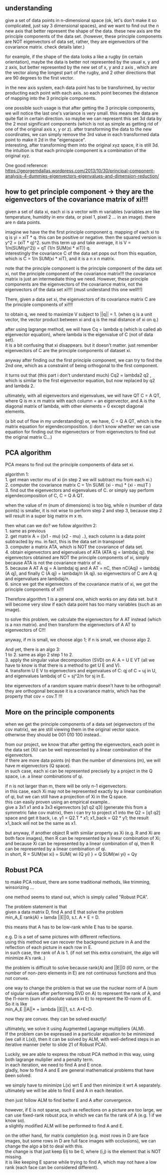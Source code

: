 understanding
---------------------

give a set of data points in n-dimensional space 
(ok, let's don't make it so complicated, just say 3 dimensional spaces),
and we want to find out the n new axis that better represent the shape of the data.
these new axis are the principle components of the data set.
(however, these principle components are NOT eigenvectors of data set, 
rather, they are eigenvectors of the covariance matrix. check details later.)

for example, if the shape of the data looks a like a rugby (in certain orientation), 
maybe the data is better not represented by
the usual x, y and z axis, but better represented by the new set of x, y and z axis , 
which are the vector along the longest part of the rugby,
and 2 other directions that are 90 degrees to the first vector.

in the new axis system, each data point has to be transformed, 
by vector producting each point with each axis.
so each point becomes the distance of mapping into the 3 principle components.

one possible such usage is that after getting the 3 principle components, 
we will notice the last one's variance is very small.
this means the data are quite flat in certain direction. 
so maybe we can represent this set 3d data by the 2 most significant components 
(which is not as simple as getting rid of one of the original axis x, y or z).
after transforming the data to the new coordinates, 
we can simply remove the 3rd value in each transformed data point to make it 2d in the "eigenspace".  
interesting, after transforming them into the original xyz space, it is still 3d.
the intuition is that each principle component is a combination of the original xyz.

One good reference: https://georgemdallas.wordpress.com/2013/10/30/principal-component-analysis-4-dummies-eigenvectors-eigenvalues-and-dimension-reduction/


how to get principle component -> they are the eigenvectors of the covariance matrix of xi!!!
----------------------------

given a set of data xi, each xi is a vector with m variables 
(variables are like temperature, humidity in env data, or pixel 1, pixel 2 ... in an image).
there are n data points.

imagine we have the the first principle component q. 
mapping of each xi to q is yi = xiT * q. this can be positive or negative.
then the squared version is y^2 = (xiT * q)^2. 
sum this term up and take average, it is V = 1/n(SUM(yi^2)) = qT (1/n SUM(xi * xiT)) q.  
interestingly the covariance C of the data set pops out from this equation, which is C = 1/n SUM(xi * xiT),
and it is a n x n matrix.

note that the principle component is the principle component of the data set xi, 
not the principle component of the covariance matrix!!!
the covariance matrix is just an intermediate thing we need.
However, these principle components are the eigenvectors of the covariance matrix,
not the eigenvectors of the data set xi!!!!
(must understand this one well!!!)

There, given a data set xi, the eigenvectors of its covariance matrix C are 
the principle components of xi!!!!

to obtain q, we need to maximize V subject to ||q|| = 1.
(when q is a unit vector, the vector product between xi and q is the real distance of xi on q.)  

after using lagrange method, we will have Cq = lambda q (which is called ab eigenvector equation), 
where lambda is the eigenvalue of C (not of data set).  
it is a bit confusing that xi disappears.
but it doesn't matter. just remember eigenvectors of C are the principle components of dataset xi.

anyway after finding out the first principle component, we can try to find the 2nd one, 
which as a constraint of being orthogonal to the first component.

it turns out that (this part i don't understand much) Cq2 = lambda2 q2 ,
which is similar to the first eigenvector equation, but now replaced by q2 and lambda 2.

ultimately, with all eigenvectors and eigenvalues, we will have QT C = A QT,
where Q is m x m matrix with each column = an eigenvector,
and A is the diagonal matrix of lambda, with other elements = 0 except diagonal elements.

(a bit out of flow in my understanding) or, we have, C = Q A QT, which is the matrix equation for eigendecomposition.
(i don't know whether we can use equation for finding out the eigenvectors or 
from eigenvectors to find out the original matrix C...)

PCA algorithm
---------------------

PCA means to find out the principle components of data set xi.

algorithm 1:  
	1. get mean vector mu of xi (in step 2 we will subtract mu from each xi.)  
	2. computer the covariance matrix C = 1/n SUM( (xi - mu) * (xi - mu)T )  
	3. find out the eigenvectors and eigenvalues of C. or simply say perform eigendecomposition of C, C = Q A QT.

when the value of m (num of dimensions) is too big, while n (number of data points) is smaller,
it is not wise to perform step 2 and step 3,
because step 2 will result in a super big matrix m x m.  

then what can we do? we follow algorithm 2:  
	1. same as previous  
	2. get matrix A = ((x1 - mu) (x2 - mu) ..), each column is a data point subtracted by mu. in fact, this is the data set in transpose!  
	3. computer a matrix ATA, which is NOT the covariance of data set.  
	4. obtain eigenvectors and eigenvalues of ATA (ATA qj = lambdaj qj). the eigenvectors obtained are NOT the principle components of xi, simply because ATA is not the covariance matrix of xi.  
	5. because A AT A qj = A lambdaj qj and A AT = nC, then nC(Aqj) = lambdaj (A qj), and finally C (A qj) = lambdaj/n (A qj). so eigenvectors of C are A qj and eigenvalues are lambdaj/n.  
	6. since we got the eigenvectors of the covariance matrix of xi, we got the principle components of xi!!!

Therefore algorithm 1 is a general one, which works on any data set.
but it will become very slow if each data point has too many variables (such as an image).

to solve this problem, we calculate the eigenvectors for A AT instead (which is a nxn matrix).
and then transform the eigenvectors of A AT to eigenvectors of C!!!

anyway, if m is small, we choose algo 1; if n is small, we choose algo 2.

And yet, there is an algo 3:  
	1 to 2. same as algo 2 step 1 to 2.  
	3. apply the singular value decomposition (SVD) on A: A = U E VT (all we have to know is that there is a method to get U E and V).  
	4. transform U E V to eigenvectors and eigenvalues of C: qj of C = uj in U, and eigenvalues lambdaj of C = sj^2/n for sj in E.


btw eigenvectors of a random square matrix doesn't have to be orthogonal!  
they are orthogonal because it is a covariance matrix, which has the property that cov = cov.T !!!


More on the principle components
-------------------------

when we get the principle components of a data set (eigenvectors of the cov matrix), we are still viewing them in the original vector space.  
otherwise they should be 001 010 100 instead..  

from our project, we know that after getting the eigenvectors, 
each point in the data set (Xi) can be well represented by a linear combination of the eigenvectors.  
if there are more data points (n) than the number of dimensions (m), 
we will have m eigenvectors (Q space).  
in such case, each xi can be represented precisely by a project in the Q space,
i.e. a linear combinations of qi.  

if n is not larger than m, there will be only n-1 eigenvectors.  
in this case, each Xi may not be represented exactly by a linear combination of qi,
but we can still have a projection of Xi in the Q space.  
this can easily proven using an empirical example..  
give a 3x1 x1 and a 3x3 eigenvectors [q1 q2 q3] (generate this from a symmetric fake cov matrix), 
then i can try to project x1 into the Q2 = [q1 q2] space and get it back,
i.e. y1 = Q2.T * x1; x1_back = Q2 * y1; 
the result x1_back will not be the same as x1.

but anyway, if another object R with similar property as Xi (e.g. R and Xi are both face images),
then R can be represented by a linear combination of Xi;
and because Xi can be represented by a linear combination of qi, 
then R can be represented by a linear combination of qi.   
in short, R = SUM{wi xi} = SUM{ wi (Q yi) } = Q SUM{wi yi} = Qy


Robust PCA
--------------------

to make PCA robust, there are some traditional methods, like trimming, winsorizing ...

one method seems to stand out, which is simply called "Robust PCA".

The problem statement is that  
given a data matrix D, find A and E that solve the problem  
min_A_E rank(A) + lamda ||E||0, s.t. A + E = D.

this means that A has to be low-rank while E has to be sparse.

e.g. D is a set of same pictures with different reflections.  
using this method we can recover the background picture in A and the reflection of each picture in each row in E.  
in such case, the rank of A is 1. (if not set this extra constraint, the algo will minimize A's rank..)

the problem is difficult to solve because rank(A) and ||E||0 (l0 norm, or the number of non-zero elements in E) are not continuous functions and thus not convex.

one way to change the problem is that we use the nuclear norm of A (sum of sigular values after performing SVD on A) to represent the rank of A, 
and the l1-norm (sum of absolute values in E) to represent the l0-norm of E.  
So it is like  
min_A_E ||A||* + lambda ||E||1, s.t. A+E=D.

now they are convex. they can be solved exactly!

ultimately, we solve it using Augmented Lagrange multipliers (ALM).  
If the problem can be expressed in a particular equation to be minimized (we call it L(x)), then it can be solved by ALM,
with well-defined steps in an iterative manner (refer to slide 21 of Robust PCA).

Luckily, we are able to express the robust PCA method in this way, using both lagrange muliplier and a penalty term.  
in each iteration, we need to find A and E once.  
gladly, how to find A and E are general mathematical problems that have been solved.

we simply have to minimize L(x) wrt E and then minimize it wrt A separately.  
ultimately we will be able to find E and A in each iteration.

then just follow ALM to find better E and A after convergence.


however, if E is not sparse, such as reflections on a picture are too large,
we can use fixed-rank robust pca, in which we can fix the rank of A (e.g. 1 if we know so).  
a slightly modified ALM will be performed to find A and E.

on the other hand, for matrix completion (e.g. most rows in D are face images, but some rows in D are full face images with occlusions), 
we can change the algo a bit to deal with this.  
the change is that just keep Eij to be 0, where (i,j) is the element that is NOT missing.  
it is like keeping E sparse while trying to find A, which may not have a low rank (each face can be considered different).

